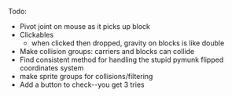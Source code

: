 Todo:
- Pivot joint on mouse as it picks up block
- Clickables
  - when clicked then dropped, gravity on blocks is like double
- Make collision groups: carriers and blocks can collide
- Find consistent method for handling the stupid pymunk flipped coordinates system
- make sprite groups for collisions/filtering
- Add a button to check--you get 3 tries